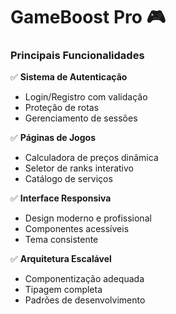 # GameBoost Pro 🎮
### Principais Funcionalidades

✅ **Sistema de Autenticação**
- Login/Registro com validação
- Proteção de rotas
- Gerenciamento de sessões

✅ **Páginas de Jogos**
- Calculadora de preços dinâmica
- Seletor de ranks interativo
- Catálogo de serviços

✅ **Interface Responsiva**
- Design moderno e profissional
- Componentes acessíveis
- Tema consistente

✅ **Arquitetura Escalável**
- Componentização adequada
- Tipagem completa
- Padrões de desenvolvimento
